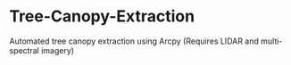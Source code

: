 # Tree-Canopy-Extraction
Automated tree canopy extraction using Arcpy (Requires LIDAR and multi-spectral imagery)
